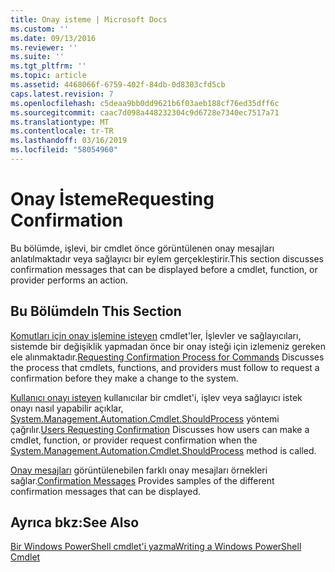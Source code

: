```yaml
---
title: Onay isteme | Microsoft Docs
ms.custom: ''
ms.date: 09/13/2016
ms.reviewer: ''
ms.suite: ''
ms.tgt_pltfrm: ''
ms.topic: article
ms.assetid: 4468066f-6759-402f-84db-0d8303cfd5cb
caps.latest.revision: 7
ms.openlocfilehash: c5deaa9bb0dd9621b6f03aeb188cf76ed35dff6c
ms.sourcegitcommit: caac7d098a448232304c9d6728e7340ec7517a71
ms.translationtype: MT
ms.contentlocale: tr-TR
ms.lasthandoff: 03/16/2019
ms.locfileid: "58054960"
---
```

# <a name="requesting-confirmation"></a><span data-ttu-id="da4e6-102">Onay İsteme</span><span class="sxs-lookup"><span data-stu-id="da4e6-102">Requesting Confirmation</span></span>

<span data-ttu-id="da4e6-103">Bu bölümde, işlevi, bir cmdlet önce görüntülenen onay mesajları anlatılmaktadır veya sağlayıcı bir eylem gerçekleştirir.</span><span class="sxs-lookup"><span data-stu-id="da4e6-103">This section discusses confirmation messages that can be displayed before a cmdlet, function, or provider performs an action.</span></span>

## <a name="in-this-section"></a><span data-ttu-id="da4e6-104">Bu Bölümde</span><span class="sxs-lookup"><span data-stu-id="da4e6-104">In This Section</span></span>

<span data-ttu-id="da4e6-105">[Komutları için onay işlemine isteyen](./requesting-confirmation-from-cmdlets.md) cmdlet'ler, İşlevler ve sağlayıcıları, sistemde bir değişiklik yapmadan önce bir onay isteği için izlemeniz gereken ele alınmaktadır.</span><span class="sxs-lookup"><span data-stu-id="da4e6-105">[Requesting Confirmation Process for Commands](./requesting-confirmation-from-cmdlets.md) Discusses the process that cmdlets, functions, and providers must follow to request a confirmation before they make a change to the system.</span></span>

<span data-ttu-id="da4e6-106">[Kullanıcı onayı isteyen](./users-requesting-confirmation.md) kullanıcılar bir cmdlet'i, işlev veya sağlayıcı istek onayı nasıl yapabilir açıklar, [System.Management.Automation.Cmdlet.ShouldProcess](/dotnet/api/System.Management.Automation.Cmdlet.ShouldProcess) yöntemi çağrılır.</span><span class="sxs-lookup"><span data-stu-id="da4e6-106">[Users Requesting Confirmation](./users-requesting-confirmation.md) Discusses how users can make a cmdlet, function, or provider request confirmation when the [System.Management.Automation.Cmdlet.ShouldProcess](/dotnet/api/System.Management.Automation.Cmdlet.ShouldProcess) method is called.</span></span>

<span data-ttu-id="da4e6-107">[Onay mesajları](./confirmation-messages.md) görüntülenebilen farklı onay mesajları örnekleri sağlar.</span><span class="sxs-lookup"><span data-stu-id="da4e6-107">[Confirmation Messages](./confirmation-messages.md) Provides samples of the different confirmation messages that can be displayed.</span></span>

## <a name="see-also"></a><span data-ttu-id="da4e6-108">Ayrıca bkz:</span><span class="sxs-lookup"><span data-stu-id="da4e6-108">See Also</span></span>

[<span data-ttu-id="da4e6-109">Bir Windows PowerShell cmdlet'i yazma</span><span class="sxs-lookup"><span data-stu-id="da4e6-109">Writing a Windows PowerShell Cmdlet</span></span>](./writing-a-windows-powershell-cmdlet.md)
